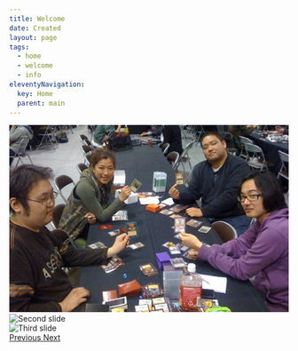 ```yaml
---
title: Welcome
date: Created
layout: page
tags:
  - home
  - welcome
  - info
eleventyNavigation:
  key: Home
  parent: main
---
```

  <div class = "container py-4">
    <div id="eventCarousel" class="carousel slide" data-ride="carousel">
      <div class="carousel-inner">
        <div class="carousel-item active">
          <img class="d-block w-100" src="images/testimg.jpg" alt="First slide">
        </div>
        <div class="carousel-item">
          <img class="d-block w-100" src="..." alt="Second slide">
        </div>
        <div class="carousel-item">
          <img class="d-block w-100" src="..." alt="Third slide">
        </div>
      </div>
      <a class="carousel-control-prev" href="#eventCarousel" role="button" data-slide="prev">
        <span class="carousel-control-prev-icon" aria-hidden="true"></span>
        <span class="sr-only">Previous</span>
      </a>
      <a class="carousel-control-next" href="#eventCarousel" role="button" data-slide="next">
        <span class="carousel-control-next-icon" aria-hidden="true"></span>
        <span class="sr-only">Next</span>
      </a>
    </div>
  </div>

  <!-- <div class="card" style="width: 18rem;">
    <img src="..." class="card-img-top" alt="...">
    <div class="card-body">
      <h5 class="card-title">Card title</h5>
      <p class="card-text">Some quick example text to build on the card title and make up the bulk of the card's content.</p>
    </div>
  </div> -->


</div>